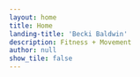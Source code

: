 ```yaml
---
layout: home
title: Home
landing-title: 'Becki Baldwin'
description: Fitness + Movement
author: null
show_tile: false
---
```

